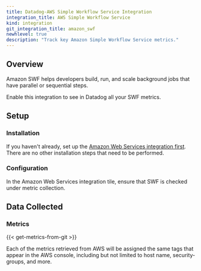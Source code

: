 ```yaml
---
title: Datadog-AWS Simple Workflow Service Integration
integration_title: AWS Simple Workflow Service
kind: integration
git_integration_title: amazon_swf
newhlevel: true
description: "Track key Amazon Simple Workflow Service metrics."
---
```


## Overview

Amazon SWF helps developers build, run, and scale background jobs that have parallel or sequential steps.

Enable this integration to see in Datadog all your SWF metrics.

## Setup
### Installation

If you haven't already, set up the [Amazon Web Services integration first](/integrations/aws). There are no other installation steps that need to be performed.

### Configuration

In the Amazon Web Services integration tile, ensure that SWF is checked under metric collection.

## Data Collected
### Metrics

{{< get-metrics-from-git >}}

Each of the metrics retrieved from AWS will be assigned the same tags that appear in the AWS console, including but not limited to host name, security-groups, and more.
